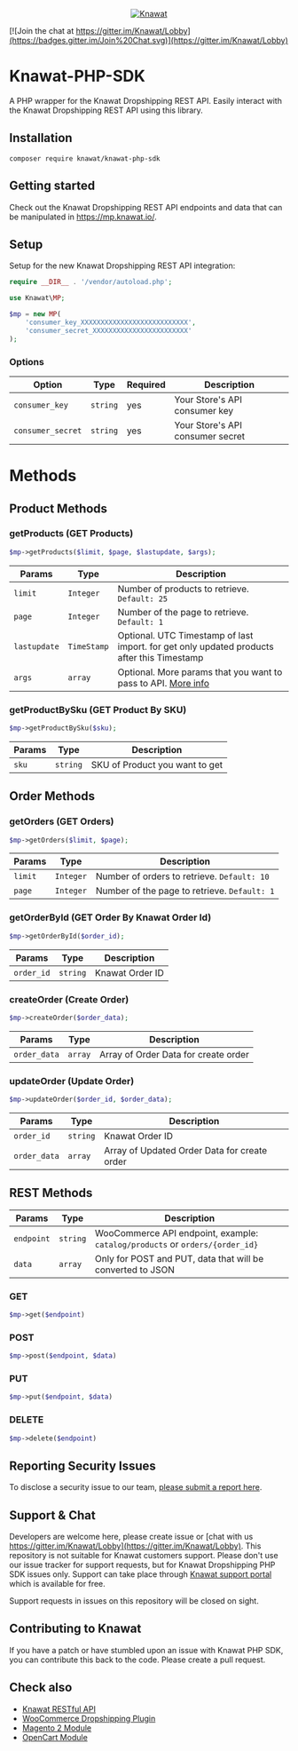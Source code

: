 <p align="center"><a href="https://knawat.com/"><img src="https://knawat.com/wp-content/uploads/2017/10/253_77.png" alt="Knawat"></a></p>

[![Join the chat at https://gitter.im/Knawat/Lobby](https://badges.gitter.im/Join%20Chat.svg)](https://gitter.im/Knawat/Lobby)

# Knawat-PHP-SDK
A PHP wrapper for the Knawat Dropshipping REST API. Easily interact with the Knawat Dropshipping REST API using this library.

## Installation

```
composer require knawat/knawat-php-sdk
```

## Getting started

Check out the Knawat Dropshipping REST API endpoints and data that can be manipulated in <https://mp.knawat.io/>.

## Setup

Setup for the new Knawat Dropshipping REST API integration:

```php
require __DIR__ . '/vendor/autoload.php';

use Knawat\MP;

$mp = new MP(
    'consumer_key_XXXXXXXXXXXXXXXXXXXXXXXXXXX',
    'consumer_secret_XXXXXXXXXXXXXXXXXXXXXXXX'
);
```

### Options

|       Option      |   Type   | Required |                Description                 |
| ----------------- | -------- | -------- | ------------------------------------------ |
| `consumer_key`    | `string` | yes      | Your Store's API consumer key              |
| `consumer_secret` | `string` | yes      | Your Store's API consumer secret           |

# Methods
## Product Methods

### getProducts (GET Products)
```php
$mp->getProducts($limit, $page, $lastupdate, $args);
```
|    Params    |   Type     |                        Description                         |
| ------------ | ---------  | ---------------------------------------------------------- |
| `limit`      | `Integer`  | Number of products to retrieve. `Default: 25`              |
| `page`       | `Integer`  | Number of the page to retrieve. `Default: 1`               |
| `lastupdate` | `TimeStamp` | Optional. UTC Timestamp of last import. for get only updated products after this Timestamp |
| `args`       | `array`    | Optional. More params that you want to pass to API. [More info](https://docs.knawat.io/#tag/My-Products/paths/~1catalog~1products/get) |

### getProductBySku (GET Product By SKU)
```php
$mp->getProductBySku($sku);
```
|    Params  |   Type    |                        Description                         |
| ---------- | --------  | ---------------------------------------------------------- |
| `sku`      | `string`  | SKU of Product you want to get                             |

## Order Methods
### getOrders (GET Orders)
```php
$mp->getOrders($limit, $page);
```
|    Params    |   Type     |                        Description                         |
| ------------ | ---------  | ---------------------------------------------------------- |
| `limit`      | `Integer`  | Number of orders to retrieve. `Default: 10`                |
| `page`       | `Integer`  | Number of the page to retrieve. `Default: 1`               |


### getOrderById (GET Order By Knawat Order Id)
```php
$mp->getOrderById($order_id);
```
|    Params  |   Type   |                        Description                         |
| ---------- | -------- | ---------------------------------------------------------- |
| `order_id` | `string` |  Knawat Order ID                                           |



### createOrder (Create Order)
```php
$mp->createOrder($order_data);
```
|    Params    |   Type     |                        Description                         |
| ------------ | ---------  | ---------------------------------------------------------- |
| `order_data` | `array`    |  Array of Order Data for create order                      |


### updateOrder (Update Order)
```php
$mp->updateOrder($order_id, $order_data);
```
|    Params    |   Type     |                        Description                         |
| ------------ | ---------  | ---------------------------------------------------------- |
| `order_id`   | `string`   |  Knawat Order ID                                           |
| `order_data` | `array`    |  Array of Updated Order Data for create order              |



## REST Methods

|    Params    |   Type   |                         Description                          |
| ------------ | -------- | ------------------------------------------------------------ |
| `endpoint`   | `string` | WooCommerce API endpoint, example: `catalog/products` or `orders/{order_id}` |
| `data`       | `array`  | Only for POST and PUT, data that will be converted to JSON   |

### GET

```php
$mp->get($endpoint)
```

### POST

```php
$mp->post($endpoint, $data)
```

### PUT

```php
$mp->put($endpoint, $data)
```

### DELETE

```php
$mp->delete($endpoint)
```

## Reporting Security Issues
To disclose a security issue to our team, [please submit a report here](https://knawat.com/contact/).

## Support & Chat
Developers are welcome here, please create issue or [chat with us https://gitter.im/Knawat/Lobby](https://gitter.im/Knawat/Lobby). This repository is not suitable for Knawat customers support. Please don't use our issue tracker for support requests, but for Knawat Dropshipping PHP SDK issues only. Support can take place through [Knawat support portal](https://help.knawat.com/hc/en-us/requests/new/) which is available for free.

Support requests in issues on this repository will be closed on sight.

## Contributing to Knawat
If you have a patch or have stumbled upon an issue with Knawat PHP SDK, you can contribute this back to the code. Please create a pull request.

## Check also
* [Knawat RESTful API](https://mp.knawat.io)
* [WooCommerce Dropshipping Plugin](https://github.com/Knawat/dropshipping-woocommerce)
* [Magento 2 Module](https://github.com/Knawat/knawat-dropshipping-magento2)
* [OpenCart Module](https://github.com/Knawat/knawat-dropshipping-opencart)
